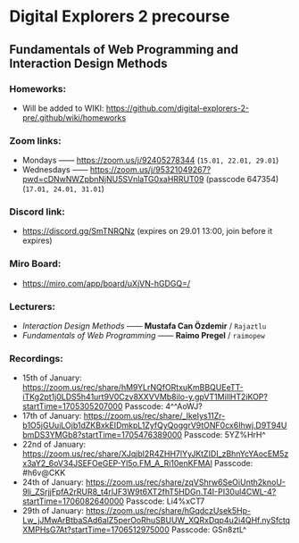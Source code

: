 # Digital Explorers 2 precourse
## Fundamentals of Web Programming and Interaction Design Methods 

### Homeworks:
* Will be added to WIKI: https://github.com/digital-explorers-2-pre/.github/wiki/homeworks

### Zoom links:
* Mondays —— https://zoom.us/j/92405278344 (`15.01, 22.01, 29.01`)
* Wednesdays —— https://zoom.us/j/95321049267?pwd=cDNwNWZpbnNjNU5SVnlaTG0xaHRRUT09 (passcode 647354) (`17.01, 24.01, 31.01`)

### Discord link:
* https://discord.gg/SmTNRQNz (expires on 29.01 13:00, join before it expires)

### Miro Board:
* https://miro.com/app/board/uXjVN-hGDGQ=/

### Lecturers:
* *Interaction Design Methods* —— **Mustafa Can Özdemir** / `Rajaztlu`
* *Fundamentals of Web Programming* —— **Raimo Pregel** / `raimopew`

### Recordings:
*  15th of January: https://zoom.us/rec/share/hM9YLrNQfORtxuKmBBQUEeTT-iTKg2pt1j0LDS5h41urt9V0Czv8XXVVMb8ilo-y.gpVT1MillHT2iKOP?startTime=1705305207000
Passcode: 4^^AoWJ?
* 17th of January: https://zoom.us/rec/share/_IkeIys11Zr-b1O5jGUuiLOjb1dZKBxkEIDmkpL1ZyfQyQoggrV9tONF0cx6Ihwj.D9T94UbmDS3YMGb8?startTime=1705476389000
Passcode: 5YZ%HrH^
* 22nd of January: https://zoom.us/rec/share/XJqjbl2R4ZHH7lYyJKtZIDI_zBhnYcYAocEM5zx3aY2_6oV34JSEFOeGEP-Yl5o.FM_A_Ri10enKFMAl 
Passcode: #h6v@CKK
* 24th of January: https://zoom.us/rec/share/zqVShrw6SeOiUnth2knoU-9li_ZSrjjFpfA2rRUR8_t4rlJF3W9t6XT2fhT5HDGn.T4I-PI30ul4CWL-4?startTime=1706082640000
Passcode: Li4%xCT7
* 29th of January: https://zoom.us/rec/share/hGqdczUsek5Hp-Lw_jJMwArBtbaSAd6alZ5perOoRhuSBUUW_XQRxDqp4u2i4QHf.nySfctqXMPHsG7At?startTime=1706512975000
Passcode: GSn8ztL^
